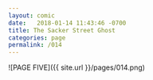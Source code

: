 ```yaml
---
layout: comic
date:   2018-01-14 11:43:46 -0700
title: The Sacker Street Ghost
categories: page
permalink: /014
---
```

![PAGE FIVE]({{ site.url }}/pages/014.png)
